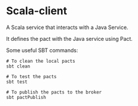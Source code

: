 # Scala-client

A Scala service that interacts with a Java Service. 

It defines the pact with the Java service using Pact. 

Some useful SBT commands:

```shell
# To clean the local pacts
sbt clean

# To test the pacts
sbt test

# To publish the pacts to the broker
sbt pactPublish
```